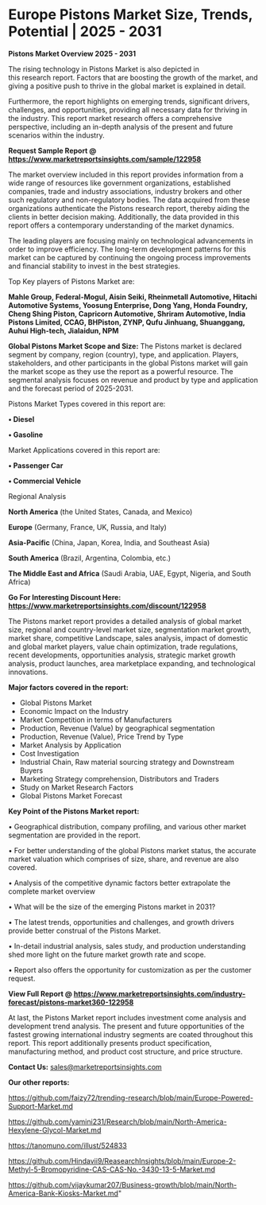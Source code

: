 # Europe Pistons Market Size, Trends, Potential | 2025 - 2031

<Strong> Pistons Market Overview 2025 - 2031</strong>

The rising technology in Pistons Market is also depicted in this research report. Factors that are boosting the growth of the market, and giving a positive push to thrive in the global market is explained in detail.

Furthermore, the report highlights on emerging trends, significant drivers, challenges, and opportunities, providing all necessary data for thriving in the industry. This report market research offers a comprehensive perspective, including an in-depth analysis of the present and future scenarios within the industry.

<strong>Request Sample Report @ <a href=https://www.marketreportsinsights.com/sample/122958>https://www.marketreportsinsights.com/sample/122958</a></strong>

The market overview included in this report provides information from a wide range of resources like government organizations, established companies, trade and industry associations, industry brokers and other such regulatory and non-regulatory bodies. The data acquired from these organizations authenticate the Pistons research report, thereby aiding the clients in better decision making. Additionally, the data provided in this report offers a contemporary understanding of the market dynamics.

The leading players are focusing mainly on technological advancements in order to improve efficiency. The long-term development patterns for this market can be captured by continuing the ongoing process improvements and financial stability to invest in the best strategies.

Top Key players of Pistons Market are:

<strong>Mahle Group, Federal-Mogul, Aisin Seiki, Rheinmetall Automotive, Hitachi Automotive Systems, Yoosung Enterprise, Dong Yang, Honda Foundry, Cheng Shing Piston, Capricorn Automotive, Shriram Automotive, India Pistons Limited, CCAG, BHPiston, ZYNP, Qufu Jinhuang, Shuanggang, Auhui High-tech, Jialaidun, NPM</strong>

<strong><b>Global Pistons Market Scope and Size:</b></strong>
The Pistons market is declared segment by company, region (country), type, and application. Players, stakeholders, and other participants in the global Pistons market will gain the market scope as they use the report as a powerful resource. The segmental analysis focuses on revenue and product by type and application and the forecast period of 2025-2031.

Pistons Market Types covered in this report are:

<strong>• Diesel

• Gasoline</strong>

Market Applications covered in this report are:

<strong>• Passenger Car

• Commercial Vehicle</strong> 

Regional Analysis

<strong>North America</strong> (the United States, Canada, and Mexico)

<strong>Europe</strong> (Germany, France, UK, Russia, and Italy)

<strong>Asia-Pacific</strong> (China, Japan, Korea, India, and Southeast Asia)

<strong>South America</strong> (Brazil, Argentina, Colombia, etc.)

<strong>The Middle East and Africa</strong> (Saudi Arabia, UAE, Egypt, Nigeria, and South Africa)

<strong>Go For Interesting Discount Here: <a href=https://www.marketreportsinsights.com/discount/122958>https://www.marketreportsinsights.com/discount/122958</a></strong>

The Pistons market report provides a detailed analysis of global market size, regional and country-level market size, segmentation market growth, market share, competitive Landscape, sales analysis, impact of domestic and global market players, value chain optimization, trade regulations, recent developments, opportunities analysis, strategic market growth analysis, product launches, area marketplace expanding, and technological innovations.

<strong><b>Major factors covered in the report:</b></strong>
<ul>
  <li>Global Pistons Market </li>
  <li>Economic Impact on the Industry</li>
  <li>Market Competition in terms of Manufacturers</li>
  <li>Production, Revenue (Value) by geographical segmentation</li>
  <li>Production, Revenue (Value), Price Trend by Type</li>
  <li>Market Analysis by Application</li>
  <li>Cost Investigation</li>
  <li>Industrial Chain, Raw material sourcing strategy and Downstream Buyers</li>
  <li>Marketing Strategy comprehension, Distributors and Traders</li>
  <li>Study on Market Research Factors</li>
  <li>Global Pistons Market Forecast</li>
</ul>

<strong><b>Key Point of the Pistons Market report:</b></strong>

• Geographical distribution, company profiling, and various other market segmentation are provided in the report.

• For better understanding of the global Pistons market status, the accurate market valuation which comprises of size, share, and revenue are also covered.

• Analysis of the competitive dynamic factors better extrapolate the complete market overview

• What will be the size of the emerging Pistons market in 2031?

• The latest trends, opportunities and challenges, and growth drivers provide better construal of the Pistons Market.

• In-detail industrial analysis, sales study, and production understanding shed more light on the future market growth rate and scope.

• Report also offers the opportunity for customization as per the customer request.

<strong><b>View Full Report @ <a href=https://www.marketreportsinsights.com/industry-forecast/pistons-market360-122958>https://www.marketreportsinsights.com/industry-forecast/pistons-market360-122958</a></b></strong>


At last, the Pistons Market report includes investment come analysis and development trend analysis. The present and future opportunities of the fastest growing international industry segments are coated throughout this report. This report additionally presents product specification, manufacturing method, and product cost structure, and price structure.

<strong>Contact Us:</strong>
sales@marketreportsinsights.com

<strong>Our other reports:</strong>

<a href=https://github.com/faizy72/trending-research/blob/main/Europe-Powered-Support-Market.md>https://github.com/faizy72/trending-research/blob/main/Europe-Powered-Support-Market.md</a>

<a href=https://github.com/yamini231/Research/blob/main/North-America-Hexylene-Glycol-Market.md>https://github.com/yamini231/Research/blob/main/North-America-Hexylene-Glycol-Market.md</a>

<a href=https://tanomuno.com/illust/524833>https://tanomuno.com/illust/524833</a>

<a href=https://github.com/Hindavii9/ReasearchInsights/blob/main/Europe-2-Methyl-5-Bromopyridine-CAS-CAS-No.-3430-13-5-Market.md>https://github.com/Hindavii9/ReasearchInsights/blob/main/Europe-2-Methyl-5-Bromopyridine-CAS-CAS-No.-3430-13-5-Market.md</a>

<a href=https://github.com/vijaykumar207/Business-growth/blob/main/North-America-Bank-Kiosks-Market.md>https://github.com/vijaykumar207/Business-growth/blob/main/North-America-Bank-Kiosks-Market.md</a>"
